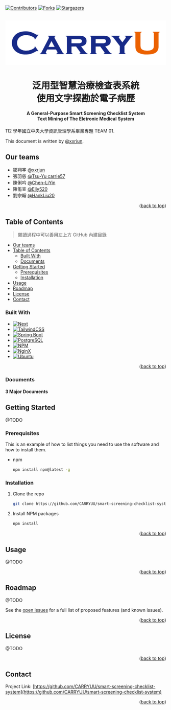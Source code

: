 <a name="readme-top"></a>

[![Contributors][contributors-shield]][contributors-url]
[![Forks][forks-shield]][forks-url]
[![Stargazers][stars-shield]][stars-url]

<!-- PROJECT LOGO -->
<br />
<div align="center">
  <a href="https://github.com/CARRYUU/smart-screening-checklist-system">
    <img src="docs/images/carryu_big_logo.png" alt="Logo" >
  </a>
</div>

<!-- About this Project -->
<h1 align="center">泛用型智慧治療檢查表系統<br/>使用文字探勘於電子病歷</h1>
<h4 align="center">A General-Purpose Smart Screening Checklist System<br/>Text Mining of The Eletronic Medical System</h4>

112 學年國立中央大學資訊管理學系畢業專題 TEAM 01.

This document is written by [@xxrjun](https://github.com/xxrjun).

## Our teams

- 鄒翔宇 [@xxrjun](https://github.com/xxrjun)
- 張羽慈 [@Tsu-Yu carrie57](https://github.com/Tsu-Yu)
- 陳俐吟 [@Chen-LiYin](https://github.com/Chen-LiYin)
- 陳侑宣 [@Elly520](https://github.com/Elly520)
- 劉宗翰 [@HankLiu20](https://github.com/HankLiu20)

<p align="right">(<a href="#readme-top">back to top</a>)</p>

## Table of Contents

> 閱讀過程中可以善用左上方 GitHub 內建目錄

- [Our teams](#our-teams)
- [Table of Contents](#table-of-contents)
  - [Built With](#built-with)
  - [Documents](#documents)
- [Getting Started](#getting-started)
  - [Prerequisites](#prerequisites)
  - [Installation](#installation)
- [Usage](#usage)
- [Roadmap](#roadmap)
- [License](#license)
- [Contact](#contact)

### Built With

- [![Next][next.js]][next-url]
- [![TailwindCSS][tailwindcss]][tailwindcss-url]
- [![Spring Boot][springboot]][springboot-url]
- [![PostgreSQL][postgresql]][postgresql-url]
- [![NPM][npm]][npm-url]
- [![NginX][nginx]][nginx-url]
- [![Ubuntu][ubuntu]][ubuntu-url]

<p align="right">(<a href="#readme-top">back to top</a>)</p>

### Documents

#### 3 Major Documents

<!-- GETTING STARTED -->

## Getting Started

@TODO

### Prerequisites

This is an example of how to list things you need to use the software and how to install them.

- npm
  ```sh
  npm install npm@latest -g
  ```

### Installation

1. Clone the repo
   ```sh
   git clone https://github.com/CARRYUU/smart-screening-checklist-system.git
   ```
2. Install NPM packages
   ```sh
   npm install
   ```

<p align="right">(<a href="#readme-top">back to top</a>)</p>

<!-- USAGE EXAMPLES -->

## Usage

@TODO

<p align="right">(<a href="#readme-top">back to top</a>)</p>

<!-- ROADMAP -->

## Roadmap

@TODO

See the [open issues](https://github.com/CARRYUU/smart-screening-checklist-system/issues) for a full list of proposed features (and known issues).

<p align="right">(<a href="#readme-top">back to top</a>)</p>

<!-- LICENSE -->

## License

@TODO

<p align="right">(<a href="#readme-top">back to top</a>)</p>

<!-- CONTACT -->

## Contact

Project Link: [https://github.com/CARRYUU/smart-screening-checklist-system](https://github.com/CARRYUU/smart-screening-checklist-system)

<p align="right">(<a href="#readme-top">back to top</a>)</p>

<!-- MARKDOWN LINKS & IMAGES -->
<!-- https://www.markdownguide.org/basic-syntax/#reference-style-links -->

[contributors-shield]: https://img.shields.io/github/contributors/CARRYUU/smart-screening-checklist-system.svg?style=for-the-badge
[contributors-url]: https://github.com/CARRYUU/smart-screening-checklist-system/graphs/contributors
[forks-shield]: https://img.shields.io/github/forks/CARRYUU/smart-screening-checklist-system.svg?style=for-the-badge
[forks-url]: https://github.com/CARRYUU/smart-screening-checklist-system/network/members
[stars-shield]: https://img.shields.io/github/stars/CARRYUU/smart-screening-checklist-system.svg?style=for-the-badge
[stars-url]: https://github.com/CARRYUU/smart-screening-checklist-system/stargazers
[issues-shield]: https://img.shields.io/github/issues/CARRYUU/smart-screening-checklist-system.svg?style=for-the-badge
[issues-url]: https://github.com/CARRYUU/smart-screening-checklist-system/issues
[license-shield]: https://img.shields.io/github/license/CARRYUU/smart-screening-checklist-system.svg?style=for-the-badge
[license-url]: https://github.com/CARRYUU/smart-screening-checklist-system/blob/master/LICENSE.txt
[linkedin-shield]: https://img.shields.io/badge/-LinkedIn-black.svg?style=for-the-badge&logo=linkedin&colorB=555
[linkedin-url]: https://linkedin.com/in/linkedin_username
[product-screenshot]: images/screenshot.png

<!-- Built with LINKS & IMAGES-->

[next.js]: https://img.shields.io/badge/next.js-000000?style=for-the-badge&logo=nextdotjs&logoColor=white
[next-url]: https://nextjs.org/
[tailwindcss]: https://img.shields.io/badge/Tailwind_CSS-38B2AC?style=for-the-badge&logo=tailwind-css&logoColor=white
[tailwindcss-url]: https://tailwindcss.com
[springboot]: https://img.shields.io/badge/Spring_Boot-F2F4F9?style=for-the-badge&logo=spring-boot&
[springboot-url]: https://spring.io
[postgresql]: https://img.shields.io/badge/PostgreSQL-316192?style=for-the-badge&logo=postgresql&logoColor=white
[postgresql-url]: https://www.postgresql.org
[ubuntu]: https://img.shields.io/badge/Ubuntu-E95420?style=for-the-badge&logo=ubuntu&logoColor=white
[ubuntu-url]: https://ubuntu.com
[nginx]: https://img.shields.io/badge/Nginx-009639?style=for-the-badge&logo=nginx&logoColor=white
[nginx-url]: https://www.nginx.com
[npm]: https://img.shields.io/badge/npm-CB3837?style=for-the-badge&logo=npm&logoColor=white
[npm-url]: https://www.npmjs.com
